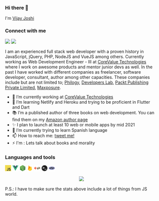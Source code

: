 ### Hi there 👋

I'm <a href="https://twitter.com/v08i">Vijay Joshi</a></h3>


<h3>Connect with me</h3>

[<img src="https://img.shields.io/badge/twitter-%231DA1F2.svg?&style=for-the-badge&logo=twitter&logoColor=white" />](https://twitter.com/v08i) [<img src="https://img.shields.io/badge/linkedin-%230077B5.svg?&style=for-the-badge&logo=linkedin&logoColor=white" />](https://www.linkedin.com/in/joshivijay/)


<p> I am an experienced full stack web developer with a proven history in JavaScript, jQuery, PHP, NodeJS and VueJS among others. Currently working as Web Development Engineer - III at <a href="https://www.corevaluetech.com/" target="_blank" class="btn-link" >CoreValue Technologies</a> where I work on awesome products and mentor junior devs as well. In the past I have worked with different companies as freelancer, software developer, consultant, author among other capacities. These companies include but are not limited to; 
	<a href="http://philogy.com/" target="_blank" class="btn-link">Philogy</a>,
	<a href="http://developerslab.in/ target="_blank" class="btn-link">Developers Lab</a>,
	<a href="https://www.packtpub.com/" target="_blank" class="btn-link">Packt Publishing Private Limited</a>,
	<a href="https://maxposuremedia.com/"  target="_blank" class="btn-link">Maxposure</a>.
  </p>
   <ul>
        <li>🔭 I’m currently working at <a href="https://www.corevaluetech.com/" target="_blank" class="btn-link" >CoreValue Technologies</a></li>
        <li>🌱 I’m learning Netlify and Heroku and trying to be proficient in Flutter and Dart</li>
	<li>📚 I’m a published author of three books on web development. You can find them on my <a href="https://www.amazon.com/Vijay-Joshi/e/B008M2N5C8" target="_blank">Amazon author page</a></li>
        <li>✨ I plan to launch at least 10 web or mobile apps by mid 2021</li>
        <li>👯 I’m currently trying to learn Spanish language</li>
        <li>📫 How to reach me: <a href="https://twitter.com/v08i">tweet me!</a></li>
        <li>⚡ I'm : Lets talk about books and morality</li>
  </ul>


  <h3>Languages and tools</h3>
  		<code><img height="20" src="https://raw.githubusercontent.com/github/explore/80688e429a7d4ef2fca1e82350fe8e3517d3494d/topics/javascript/javascript.png"></code>
		<code><img height="20" src="https://raw.githubusercontent.com/github/explore/80688e429a7d4ef2fca1e82350fe8e3517d3494d/topics/vue/vue.png"></code>
		<code><img height="20" src="https://raw.githubusercontent.com/github/explore/80688e429a7d4ef2fca1e82350fe8e3517d3494d/topics/nodejs/nodejs.png"></code>
		<code><img height="20" src="https://raw.githubusercontent.com/github/explore/80688e429a7d4ef2fca1e82350fe8e3517d3494d/topics/firebase/firebase.png"></code>
		<code><img height="20" src="https://raw.githubusercontent.com/github/explore/80688e429a7d4ef2fca1e82350fe8e3517d3494d/topics/git/git.png"></code>
		<code><img height="20" src="https://raw.githubusercontent.com/github/explore/80688e429a7d4ef2fca1e82350fe8e3517d3494d/topics/terminal/terminal.png"></code>
		<code><img height="20" src="https://raw.githubusercontent.com/github/explore/80688e429a7d4ef2fca1e82350fe8e3517d3494d/topics/php/php.png"></code>
    
    


<p align = "center">
  <!-- <img src = "https://github-readme-stats.vercel.app/api?username=vijay-joshi&show_icons=true"> -->
  <img src = "https://github-readme-stats.vercel.app/api/top-langs/?username=vijay-joshi">
</p>

P.S.: I have to make sure the stats above include a lot of things from JS world.
